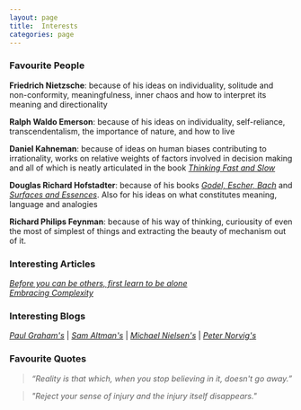```yaml
---
layout: page
title:  Interests
categories: page
---
```


<!--more-->

### Favourite People

**Friedrich Nietzsche**: because of his ideas on individuality, solitude and non-conformity, meaningfulness, inner chaos and how to interpret its meaning and directionality

**Ralph Waldo Emerson**: because of his ideas on individuality, self-reliance, transcendentalism, the importance of nature, and how to live

**Daniel Kahneman**: because of ideas on human biases contributing to irrationality, works on relative weights of factors involved in decision making and all of which is neatly articulated in the book [_Thinking Fast and Slow_](https://en.wikipedia.org/wiki/Thinking,_Fast_and_Slow)

**Douglas Richard Hofstadter**: because of his books [_Godel, Escher, Bach_](https://en.wikipedia.org/wiki/G%C3%B6del,_Escher,_Bach) and [_Surfaces and Essences_](https://www.goodreads.com/book/show/7711871-surfaces-and-essences). Also for his ideas on what constitutes meaning, language and analogies

**Richard Philips Feynman**: because of his way of thinking, curiousity of even the most of simplest of things and extracting the beauty of mechanism out of it.

### Interesting Articles

[_Before you can be others, first learn to be alone_](https://aeon.co/ideas/before-you-can-be-with-others-first-learn-to-be-alone)  
[_Embracing Complexity_](https://hbr.org/2011/09/embracing-complexity)
### Interesting Blogs

 [_Paul Graham's_](http://www.paulgraham.com/articles.html) | 
[_Sam Altman's_](https://blog.samaltman.com/) | 
[_Michael Nielsen's_](https://michaelnielsen.org/blog/) |
[_Peter Norvig's_](https://norvig.com/)

### Favourite Quotes

> _“Reality is that which, when you stop believing in it, doesn't go away.”_

> _"Reject your sense of injury and the injury itself disappears."_

